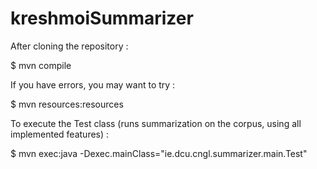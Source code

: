kreshmoiSummarizer
==================

After cloning the repository :

$ mvn compile

If you have errors, you may want to try :

$ mvn resources:resources

To execute the Test class (runs summarization on the corpus, using all implemented features) :

$ mvn exec:java -Dexec.mainClass="ie.dcu.cngl.summarizer.main.Test"

